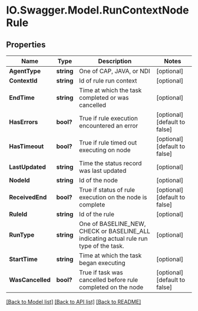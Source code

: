 # IO.Swagger.Model.RunContextNodeRule
## Properties

Name | Type | Description | Notes
------------ | ------------- | ------------- | -------------
**AgentType** | **string** | One of CAP, JAVA, or NDI | [optional] 
**ContextId** | **string** | Id of rule run context | [optional] 
**EndTime** | **string** | Time at which the task completed or was cancelled | [optional] 
**HasErrors** | **bool?** | True if rule execution encountered an error | [optional] [default to false]
**HasTimeout** | **bool?** | True if rule timed out executing on node | [optional] [default to false]
**LastUpdated** | **string** | Time the status record was last updated | [optional] 
**NodeId** | **string** | Id of the node | [optional] 
**ReceivedEnd** | **bool?** | True if status of rule execution on the node is complete | [optional] [default to false]
**RuleId** | **string** | Id of the rule | [optional] 
**RunType** | **string** | One of BASELINE_NEW, CHECK or BASELINE_ALL indicating actual rule run type of the task. | [optional] 
**StartTime** | **string** | Time at which the task began executing | [optional] 
**WasCancelled** | **bool?** | True if task was cancelled before rule completed on the node | [optional] [default to false]

[[Back to Model list]](../README.md#documentation-for-models) [[Back to API list]](../README.md#documentation-for-api-endpoints) [[Back to README]](../README.md)

